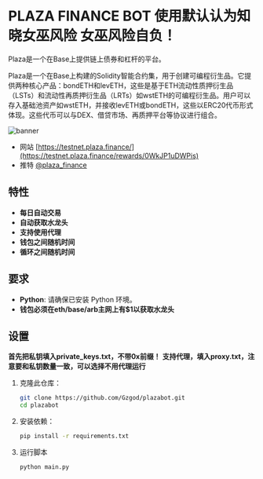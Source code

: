 # PLAZA FINANCE BOT 使用默认认为知晓女巫风险 女巫风险自负！
Plaza是一个在Base上提供链上债券和杠杆的平台。

Plaza是一个在Base上构建的Solidity智能合约集，用于创建可编程衍生品。它提供两种核心产品：bondETH和levETH，这些是基于ETH流动性质押衍生品（LSTs）和流动性再质押衍生品（LRTs）如wstETH的可编程衍生品。用户可以存入基础池资产如wstETH，并接收levETH或bondETH，这些以ERC20代币形式体现。这些代币可以与DEX、借贷市场、再质押平台等协议进行组合。

![banner](image/image.png)

- 网站 [https://testnet.plaza.finance/](https://testnet.plaza.finance/rewards/0WkJP1uDWPis)
- 推特 [@plaza_finance](https://x.com/plaza_finance)


## 特性

- **每日自动交易**
- **自动获取水龙头**
- **支持使用代理**
- **钱包之间随机时间**
- **循环之间随机时间**

## 要求

- **Python**: 请确保已安装 Python 环境。
- **钱包必须在eth/base/arb主网上有$1以获取水龙头**

## 设置
**首先把私钥填入private_keys.txt，不带0x前缀！**
**支持代理，填入proxy.txt，注意要和私钥数量一致，可以选择不用代理运行**

1. 克隆此仓库：
   ```bash
   git clone https://github.com/Gzgod/plazabot.git
   cd plazabot
   ```
2. 安装依赖：
   ```bash
   pip install -r requirements.txt
   ```
3. 运行脚本
   ```bash
   python main.py
   ```

